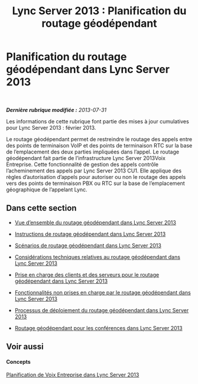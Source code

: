 ﻿---
title: 'Lync Server 2013 : Planification du routage géodépendant'
TOCTitle: 'Planification du routage géodépendant '
ms:assetid: bb035924-6b52-4f0f-8e05-b76864fb9ef3
ms:mtpsurl: https://technet.microsoft.com/fr-fr/library/JJ994068(v=OCS.15)
ms:contentKeyID: 53095512
ms.date: 05/20/2016
mtps_version: v=OCS.15
ms.translationtype: HT
---

# Planification du routage géodépendant dans Lync Server 2013

 

_**Dernière rubrique modifiée :** 2013-07-31_

Les informations de cette rubrique font partie des mises à jour cumulatives pour Lync Server 2013 : février 2013.

Le routage géodépendant permet de restreindre le routage des appels entre des points de terminaison VoIP et des points de terminaison RTC sur la base de l’emplacement des deux parties impliquées dans l’appel. Le routage géodépendant fait partie de l’infrastructure Lync Server 2013Voix Entreprise. Cette fonctionnalité de gestion des appels contrôle l’acheminement des appels par Lync Server 2013 CU1. Elle applique des règles d’autorisation d’appels pour autoriser ou non le routage des appels vers des points de terminaison PBX ou RTC sur la base de l’emplacement géographique de l’appelant Lync.

## Dans cette section

  - [Vue d’ensemble du routage géodépendant dans Lync Server 2013](lync-server-2013-overview-of-location-based-routing.md)

  - [Instructions de routage géodépendant dans Lync Server 2013](lync-server-2013-guidance-for-location-based-routing.md)

  - [Scénarios de routage géodépendant dans Lync Server 2013](lync-server-2013-scenarios-for-location-based-routing.md)

  - [Considérations techniques relatives au routage géodépendant dans Lync Server 2013](lync-server-2013-technical-considerations-for-location-based-routing.md)

  - [Prise en charge des clients et des serveurs pour le routage géodépendant dans Lync Server 2013](lync-server-2013-client-and-server-support-for-location-based-routing.md)

  - [Fonctionnalités non prises en charge par le routage géodépendant dans Lync Server 2013](lync-server-2013-capabilities-not-supported-by-location-based-routing.md)

  - [Processus de déploiement du routage géodépendant dans Lync Server 2013](lync-server-2013-deployment-process-for-location-based-routing.md)

  - [Routage géodépendant pour les conférences dans Lync Server 2013](lync-server-2013-location-based-routing-for-conferencing.md)

## Voir aussi

#### Concepts

[Planification de Voix Entreprise dans Lync Server 2013](lync-server-2013-planning-for-enterprise-voice.md)


